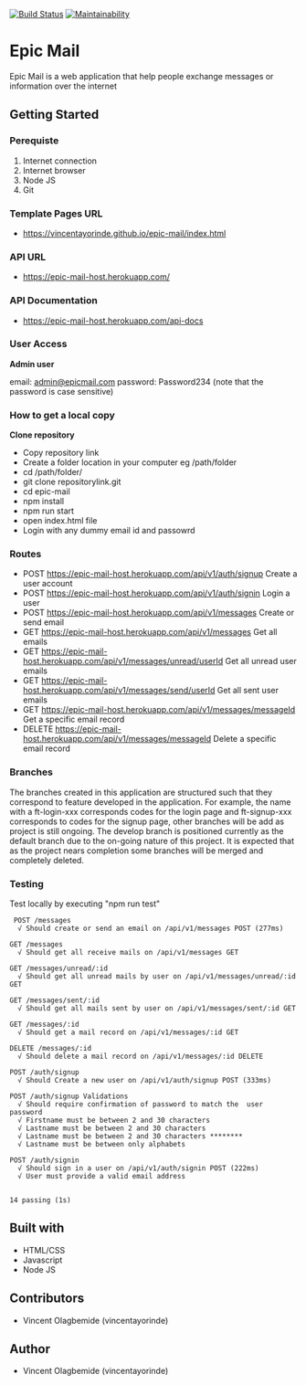 [![Build Status](https://travis-ci.org/vincentayorinde/epic-mail.svg?branch=develop)](https://travis-ci.org/vincentayorinde/epic-mail)  [![Maintainability](https://api.codeclimate.com/v1/badges/24369de22068a482c55d/maintainability)](https://codeclimate.com/github/vincentayorinde/epic-mail/maintainability)


# Epic Mail
Epic Mail is a web application that help people exchange messages or information over the internet

## Getting Started
### Perequiste
1. Internet connection
2. Internet browser
3. Node JS
4. Git

### Template Pages URL

- https://vincentayorinde.github.io/epic-mail/index.html

### API URL

- https://epic-mail-host.herokuapp.com/ 

### API Documentation

- https://epic-mail-host.herokuapp.com/api-docs


### User Access
**Admin user**

email: admin@epicmail.com
password: Password234 (note that the password is case sensitive)

### How to get a local copy
**Clone repository**
- Copy repository link
- Create a folder location in your computer eg /path/folder
- cd /path/folder/
- git clone repositorylink.git
- cd epic-mail
- npm install
- npm run start
- open index.html file
- Login with any dummy email id and passowrd

### Routes
- POST https://epic-mail-host.herokuapp.com/api/v1/auth/signup Create a user account
- POST https://epic-mail-host.herokuapp.com/api/v1/auth/signin Login a user 
- POST https://epic-mail-host.herokuapp.com/api/v1/messages Create or send email
- GET https://epic-mail-host.herokuapp.com/api/v1/messages Get all emails
- GET https://epic-mail-host.herokuapp.com/api/v1/messages/unread/userId Get all unread user emails
- GET https://epic-mail-host.herokuapp.com/api/v1/messages/send/userId Get all sent user emails
- GET https://epic-mail-host.herokuapp.com/api/v1/messages/messageId Get a specific email record
- DELETE https://epic-mail-host.herokuapp.com/api/v1/messages/messageId Delete a specific email record



### Branches 
The branches created in this application are structured such that they correspond to feature developed in the application. For example, the  name with a ft-login-xxx corresponds codes for the login page and ft-signup-xxx corresponds to codes for the signup page, other branches will be add as project is still ongoing.
 The develop branch is positioned currently as the default branch due to the on-going nature of this project. It is expected that as the project nears completion some branches will be merged and completely deleted.

### Testing
Test locally by executing "npm run test"

  ```
   POST /messages
    √ Should create or send an email on /api/v1/messages POST (277ms)

  GET /messages
    √ Should get all receive mails on /api/v1/messages GET

  GET /messages/unread/:id
    √ Should get all unread mails by user on /api/v1/messages/unread/:id GET

  GET /messages/sent/:id
    √ Should get all mails sent by user on /api/v1/messages/sent/:id GET

  GET /messages/:id
    √ Should get a mail record on /api/v1/messages/:id GET

  DELETE /messages/:id
    √ Should delete a mail record on /api/v1/messages/:id DELETE

  POST /auth/signup
    √ Should Create a new user on /api/v1/auth/signup POST (333ms)

  POST /auth/signup Validations
    √ Should require confirmation of password to match the  user password
    √ Firstname must be between 2 and 30 characters
    √ Lastname must be between 2 and 30 characters
    √ Lastname must be between 2 and 30 characters ********
    √ Lastname must be between only alphabets

  POST /auth/signin
    √ Should sign in a user on /api/v1/auth/signin POST (222ms)
    √ User must provide a valid email address


  14 passing (1s) 
  ```

## Built with
- HTML/CSS
- Javascript
- Node JS

## Contributors

- Vincent Olagbemide (vincentayorinde)

## Author

- Vincent Olagbemide (vincentayorinde)